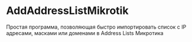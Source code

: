 # AddAddressListMikrotik
Простая программа, позволяющая быстро импортировать список с IP адресами, масками или доменами в Address Lists Микротика
